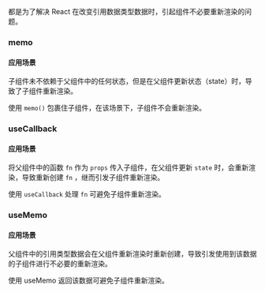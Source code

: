 

都是为了解决 React 在改变引用数据类型数据时，引起组件不必要重新渲染的问题。
### memo

#### 应用场景

子组件未不依赖于父组件中的任何状态，但是在父组件更新状态（state）时，导致了子组件重新渲染。

使用 `memo()` 包裹住子组件，在该场景下，子组件不会重新渲染。

### useCallback

#### 应用场景

将父组件中的函数 `fn` 作为 `props` 传入子组件，在父组件更新 `state` 时，会重新渲染，导致重新创建 `fn` ，继而引发子组件重新渲染。

使用 `useCallback` 处理 `fn` 可避免子组件重新渲染。

### useMemo

#### 应用场景

父组件中的引用类型数据会在父组件重新渲染时重新创建，导致引发使用到该数据的子组件进行不必要的重新渲染。

使用 useMemo 返回该数据可避免子组件重新渲染。